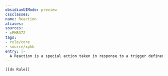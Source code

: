 ```yaml
---
obsidianUIMode: preview
cssclasses:
name: Reaction
aliases:
sources:
- xPHB372
tags:
- rule/core
- source/xphb
entry: |-
  A Reaction is a special action taken in response to a trigger defined in the Reaction's description. You can take a Reaction on another creature's turn, and if you take it on your turn, you can do so even if you also take an action, a [[Bonus Action]], or both. Once you take a Reaction, you can't take another one until the start of your next turn. The [[Opportunity Attack]] is a Reaction available to all creatures.
---
```


```meta-bind-embed
[[dv Rule]]
```